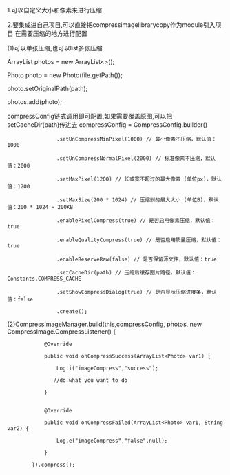 1.可以自定义大小和像素来进行压缩

2.要集成进自己项目,可以直接把compressimagelibrarycopy作为module引入项目
在需要压缩的地方进行配置

(1)可以单张压缩,也可以list多张压缩
   
   ArrayList<Photo> photos = new ArrayList<>();
   
   Photo photo = new Photo(file.getPath());
   
   photo.setOriginalPath(path);
   
   photos.add(photo);
   
  
compressConfig链式调用即可配置,如果需要覆盖原图,可以把setCacheDir(path)传进去
   compressConfig = CompressConfig.builder()
   
                    .setUnCompressMinPixel(1000) // 最小像素不压缩，默认值：1000
                    
                    .setUnCompressNormalPixel(2000) // 标准像素不压缩，默认值：2000
                    
                    .setMaxPixel(1200) // 长或宽不超过的最大像素 (单位px)，默认值：1200
                    
                    .setMaxSize(200 * 1024) // 压缩到的最大大小 (单位B)，默认值：200 * 1024 = 200KB
                    
                    .enablePixelCompress(true) // 是否启用像素压缩，默认值：true
                    
                    .enableQualityCompress(true) // 是否启用质量压缩，默认值：true
                    
                    .enableReserveRaw(false) // 是否保留源文件，默认值：true
                    
                    .setCacheDir(path) // 压缩后缓存图片路径，默认值：Constants.COMPRESS_CACHE
                    
                    .setShowCompressDialog(true) // 是否显示压缩进度条，默认值：false
                    
                    .create();
                    
 (2)CompressImageManager.build(this,compressConfig, photos, new CompressImage.CompressListener() {
 
                @Override
                
                public void onCompressSuccess(ArrayList<Photo> var1) {
                
                    Log.i("imageCompress","success");
                    
                   //do what you want to do 
                   
                }
                

                @Override
                
                public void onCompressFailed(ArrayList<Photo> var1, String var2) {
                
                    Log.e("imageCompress","false",null);
                    
                }
                
            }).compress();
            
                    
                    
                    
